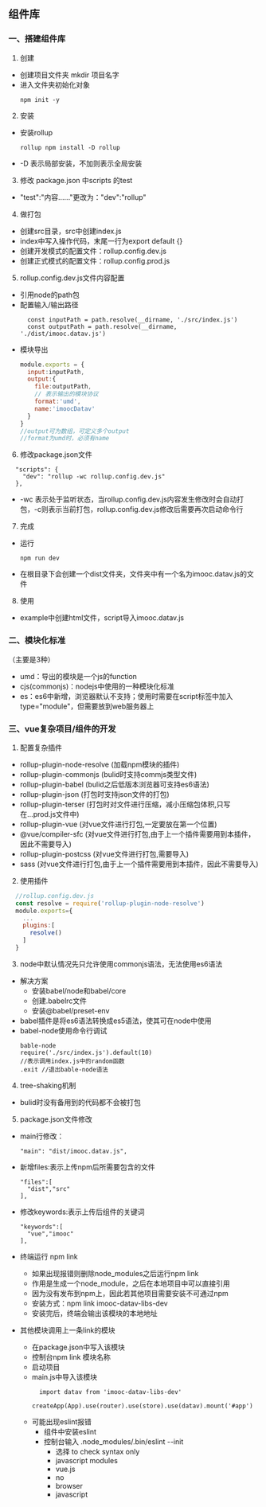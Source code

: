 ## 组件库

### 一、搭建组件库
1. 创建
+ 创建项目文件夹 mkdir 项目名字
+ 进入文件夹初始化对象
  ```
  npm init -y
  ```

2. 安装
+ 安装rollup  
  ```
  rollup npm install -D rollup
  ```
+ -D 表示局部安装，不加则表示全局安装

3. 修改 package.json 中scripts 的test
+ "test":"内容......"更改为："dev":"rollup"

4. 做打包
+ 创建src目录，src中创建index.js
+ index中写入操作代码，末尾一行为export default {}
+ 创建开发模式的配置文件：rollup.config.dev.js
+ 创建正式模式的配置文件：rollup.config.prod.js

5. rollup.config.dev.js文件内容配置
+ 引用node的path包
+ 配置输入/输出路径
  ```
    const inputPath = path.resolve(__dirname, './src/index.js')
    const outputPath = path.resolve(__dirname, './dist/imooc.datav.js')
  ```
+ 模块导出
  ```javaScript
  module.exports = {
    input:inputPath,
    output:{
      file:outputPath,
      // 表示输出的模块协议
      format:'umd',
      name:'imoocDatav'
    }
  }
  //output可为数组，可定义多个output
  //format为umd时，必须有name
  ```

6. 修改package.json文件
```
  "scripts": {
    "dev": "rollup -wc rollup.config.dev.js"
  },
```
+ -wc 表示处于监听状态，当rollup.config.dev.js内容发生修改时会自动打包，-c则表示当前打包，rollup.config.dev.js修改后需要再次启动命令行

7. 完成
+ 运行 
  ```
  npm run dev
  ```
+ 在根目录下会创建一个dist文件夹，文件夹中有一个名为imooc.datav.js的文件

8. 使用
+ example中创建html文件，script导入imooc.datav.js

### 二、模块化标准
（主要是3种）
+ umd：导出的模块是一个js的function
+ cjs(commonjs)：nodejs中使用的一种模块化标准
+ es：es6中新增，浏览器默认不支持；使用时需要在script标签中加入type="module"，但需要放到web服务器上

### 三、vue复杂项目/组件的开发
1. 配置复杂插件
+ rollup-plugin-node-resolve (加载npm模块的插件)
+ rollup-plugin-commonjs (bulid时支持commjs类型文件)
+ rollup-plugin-babel (bulid之后低版本浏览器可支持es6语法)
+ rollup-plugin-json (打包时支持json文件的打包)
+ rollup-plugin-terser (打包时对文件进行压缩，减小压缩包体积,只写在...prod.js文件中)
+ rollup-plugin-vue (对vue文件进行打包,一定要放在第一个位置)
+ @vue/compiler-sfc (对vue文件进行打包,由于上一个插件需要用到本插件，因此不需要导入) 
+ rollup-plugin-postcss (对vue文件进行打包,需要导入)
+ sass (对vue文件进行打包,由于上一个插件需要用到本插件，因此不需要导入)
2. 使用插件
```javaScript
  //rollup.config.dev.js
  const resolve = require('rollup-plugin-node-resolve')
  module.exports={
    ...
    plugins:[
      resolve()
    ]
  }
```
3. node中默认情况先只允许使用commonjs语法，无法使用es6语法
+ 解决方案
  + 安装babel/node和babel/core
  + 创建.babelrc文件
  + 安装@babel/preset-env
+ babel插件是将es6语法转换成es5语法，使其可在node中使用
+ babel-node使用命令行调试
  ```
  bable-node
  require('./src/index.js').default(10)
  //表示调用index.js中的random函数
  .exit //退出bable-node语法
  ```
4. tree-shaking机制
+ bulid时没有备用到的代码都不会被打包
5. package.json文件修改
+ main行修改：
  ```
  "main": "dist/imooc.datav.js", 
  ```
+ 新增files:表示上传npm后所需要包含的文件
  ```
  "files":[
    "dist","src"
  ],
  ```
+ 修改keywords:表示上传后组件的关键词
  ```
  "keywords":[
    "vue","imooc"
  ],
  ```
+ 终端运行 npm link
  + 如果出现报错则删除node_modules之后运行npm link
  + 作用是生成一个node_module，之后在本地项目中可以直接引用
  + 因为没有发布到npm上，因此若其他项目需要安装不可通过npm
  + 安装方式：npm link imooc-datav-libs-dev
  + 安装完后，终端会输出该模块的本地地址

+ 其他模块调用上一条link的模块
  + 在package.json中写入该模块
  + 控制台npm link 模块名称
  + 启动项目
  + main.js中导入该模块
    ```
      import datav from 'imooc-datav-libs-dev'
      createApp(App).use(router).use(store).use(datav).mount('#app')
    ```
  + 可能出现eslint报错
    + 组件中安装eslint
    + 控制台输入 .node_modules/.bin/eslint --init
      + 选择 to check syntax only
      + javascript modules
      + vue.js
      + no
      + browser
      + javascript